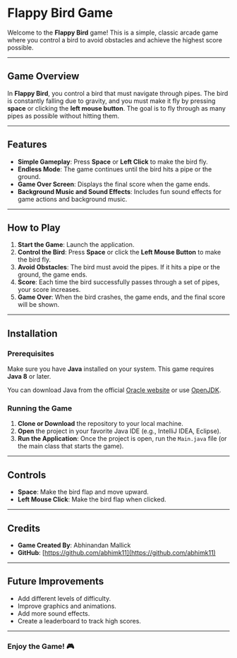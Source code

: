 # Flappy Bird Game

Welcome to the **Flappy Bird** game! This is a simple, classic arcade game where you control a bird to avoid obstacles and achieve the highest score possible.

---

## Game Overview

In **Flappy Bird**, you control a bird that must navigate through pipes. The bird is constantly falling due to gravity, and you must make it fly by pressing **space** or clicking the **left mouse button**. The goal is to fly through as many pipes as possible without hitting them.

---

## Features

- **Simple Gameplay**: Press **Space** or **Left Click** to make the bird fly.
- **Endless Mode**: The game continues until the bird hits a pipe or the ground.
- **Game Over Screen**: Displays the final score when the game ends.
- **Background Music and Sound Effects**: Includes fun sound effects for game actions and background music.

---

## How to Play

1. **Start the Game**: Launch the application.
2. **Control the Bird**: Press **Space** or click the **Left Mouse Button** to make the bird fly.
3. **Avoid Obstacles**: The bird must avoid the pipes. If it hits a pipe or the ground, the game ends.
4. **Score**: Each time the bird successfully passes through a set of pipes, your score increases.
5. **Game Over**: When the bird crashes, the game ends, and the final score will be shown.

---

## Installation

### Prerequisites

Make sure you have **Java** installed on your system. This game requires **Java 8** or later.

You can download Java from the official [Oracle website](https://www.oracle.com/java/technologies/javase-jdk11-downloads.html) or use [OpenJDK](https://openjdk.java.net/).

### Running the Game

1. **Clone or Download** the repository to your local machine.
2. **Open** the project in your favorite Java IDE (e.g., IntelliJ IDEA, Eclipse).
3. **Run the Application**: Once the project is open, run the `Main.java` file (or the main class that starts the game).

---

## Controls

- **Space**: Make the bird flap and move upward.
- **Left Mouse Click**: Make the bird flap when clicked.

---

## Credits

- **Game Created By**: Abhinandan Mallick
- **GitHub**: [https://github.com/abhimk11](https://github.com/abhimk11)
---


## Future Improvements

- Add different levels of difficulty.
- Improve graphics and animations.
- Add more sound effects.
- Create a leaderboard to track high scores.

---

### Enjoy the Game! 🎮
